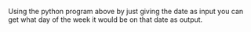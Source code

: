 Using the python program above by just giving the date as input you can get what day of the week it would be on that date as output.


